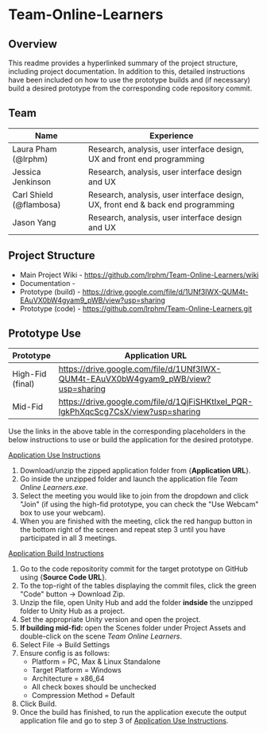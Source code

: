 # Team-Online-Learners

## Overview
This readme provides a hyperlinked summary of the project structure, including project documentation. In addition to this, detailed instructions have been included on how to use the prototype builds and (if necessary) build a desired prototype from the corresponding code repository commit.    

## Team
Name | Experience
------------ | -------------
Laura Pham (@lrphm)| Research, analysis, user interface design, UX and front end programming
Jessica Jenkinson | Research, analysis, user interface design and UX
Carl Shield (@flambosa) | Research, analysis, user interface design, UX, front end & back end programming
Jason Yang | Research, analysis, user interface design and UX

## Project Structure
* Main Project Wiki - https://github.com/lrphm/Team-Online-Learners/wiki
* Documentation - 
* Prototype (build) - https://drive.google.com/file/d/1UNf3IWX-QUM4t-EAuVX0bW4gyam9_pWB/view?usp=sharing
* Prototype (code) - https://github.com/lrphm/Team-Online-Learners.git

## Prototype Use
Prototype | Application URL | Source Code URL
------------ | ------------- | -------------
High-Fid (final) | https://drive.google.com/file/d/1UNf3IWX-QUM4t-EAuVX0bW4gyam9_pWB/view?usp=sharing | https://github.com/lrphm/Team-Online-Learners.git  
Mid-Fid | https://drive.google.com/file/d/1QjFiSHKtIxeI_PQR-lgkPhXqcScg7CsX/view?usp=sharing | https://github.com/lrphm/Team-Online-Learners/tree/3c8740fab2ffd97b6911932636073059749a0a54

Use the links in the above table in the corresponding placeholders in the below instructions to use or build the application for the desired prototype. 

<ins>Application Use Instructions</ins>
1. Download/unzip the zipped application folder from {**Application URL**}.
2. Go inside the unzipped folder and launch the application file *Team Online Learners.exe*.
3. Select the meeting you would like to join from the dropdown and click "Join" (if using the high-fid prototype, you can check the "Use Webcam" box to use your webcam).
4. When you are finished with the meeting, click the red hangup button in the bottom right of the screen and repeat step 3 until you have participated in all 3 meetings.

<ins>Application Build Instructions</ins>
1. Go to the code repositority commit for the target prototype on GitHub using {**Source Code URL**}.
2. To the top-right of the tables displaying the commit files, click the green "Code" button -> Download Zip.
3. Unzip the file, open Unity Hub and add the folder **indside** the unzipped folder to Unity Hub as a project.
4. Set the appropriate Unity version and open the project.
5. **If building mid-fid:** open the Scenes folder under Project Assets and double-click on the scene *Team Online Learners*. 
6. Select File -> Build Settings
7. Ensure config is as follows:
   * Platform = PC, Max & Linux Standalone
   * Target Platform = Windows
   * Architecture = x86_64
   * All check boxes should be unchecked
   * Compression Method = Default
8. Click Build.
9. Once the build has finished, to run the application execute the output application file and go to step 3 of <ins>Application Use Instructions</ins>. 

